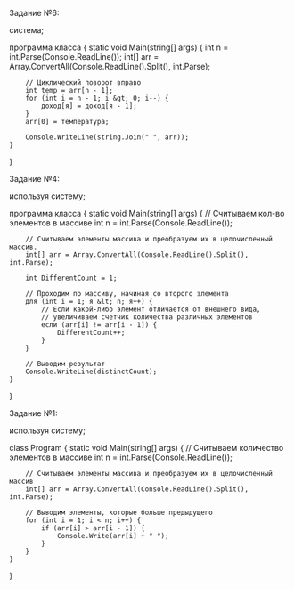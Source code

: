 Задание №6:


система;

программа класса {
    static void Main(string[] args) {
        int n = int.Parse(Console.ReadLine());
        int[] arr = Array.ConvertAll(Console.ReadLine().Split(), int.Parse);

        // Циклический поворот вправо
        int temp = arr[n - 1];
        for (int i = n - 1; i &gt; 0; i--) {
            доход[я] = доход[я - 1];
        }
        arr[0] = температура;

        Console.WriteLine(string.Join(" ", arr));
    }
}


Задание №4:


используя систему;

программа класса {
    static void Main(string[] args) {
        // Считываем кол-во элементов в массиве
        int n = int.Parse(Console.ReadLine());

        // Считываем элементы массива и преобразуем их в целочисленный массив.
        int[] arr = Array.ConvertAll(Console.ReadLine().Split(), int.Parse);

        int DifferentCount = 1;

        // Проходим по массиву, начиная со второго элемента
        для (int i = 1; я &lt; n; я++) {
            // Если какой-либо элемент отличается от внешнего вида,
            // увеличиваем счетчик количества различных элементов
            если (arr[i] != arr[i - 1]) {
                DifferentCount++;
            }
        }

        // Выводим результат
        Console.WriteLine(distinctCount);
    }
}



Задание №1:


используя систему;

class Program {
    static void Main(string[] args) {
        // Считываем количество элементов в массиве
        int n = int.Parse(Console.ReadLine());

        // Считываем элементы массива и преобразуем их в целочисленный массив
        int[] arr = Array.ConvertAll(Console.ReadLine().Split(), int.Parse);

        // Выводим элементы, которые больше предыдущего
        for (int i = 1; i < n; i++) {
            if (arr[i] > arr[i - 1]) {
                Console.Write(arr[i] + " ");
            }
        }
    }
}
